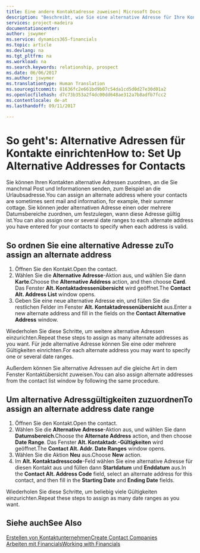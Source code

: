 ```yaml
---
title: Eine andere Kontaktadresse zuweisen| Microsoft Docs
description: "Beschreibt, wie Sie eine alternative Adresse für Ihre Kontakte zuweisen, an die Sie manchmal Informationen senden."
services: project-madeira
documentationcenter: 
author: jswymer
ms.service: dynamics365-financials
ms.topic: article
ms.devlang: na
ms.tgt_pltfrm: na
ms.workload: na
ms.search.keywords: relationship, prospect
ms.date: 06/06/2017
ms.author: jswymer
ms.translationtype: Human Translation
ms.sourcegitcommit: 81636fc2e661bd9b07c54da1cd5d0d27e30d01a2
ms.openlocfilehash: d7c73b353a2f4dc00dd648ae312a7b8adfb7fcc2
ms.contentlocale: de-at
ms.lasthandoff: 09/11/2017

---
```

# <a name="how-to-set-up-alternative-addresses-for-contacts"></a><span data-ttu-id="d5307-103">So geht's: Alternative Adressen für Kontakte einrichten</span><span class="sxs-lookup"><span data-stu-id="d5307-103">How to: Set Up Alternative Addresses for Contacts</span></span>
<span data-ttu-id="d5307-104">Sie können Ihren Kontakten alternative Adressen zuordnen, an die Sie manchmal Post und Informationen senden, zum Beispiel an die Urlaubsadresse.</span><span class="sxs-lookup"><span data-stu-id="d5307-104">You can assign an alternate address where your contacts are sometimes sent mail and information, for example, their summer cottage.</span></span> <span data-ttu-id="d5307-105">Sie können jeder alternativen Adresse einen oder mehrere Datumsbereiche zuordnen, um festzulegen, wann diese Adresse gültig ist.</span><span class="sxs-lookup"><span data-stu-id="d5307-105">You can also assign one or several date ranges to each alternate address you have entered for your contacts to specify when each address is valid.</span></span>

## <a name="to-assign-an-alternate-address"></a><span data-ttu-id="d5307-106">So ordnen Sie eine alternative Adresse zu</span><span class="sxs-lookup"><span data-stu-id="d5307-106">To assign an alternate address</span></span>
1. <span data-ttu-id="d5307-107">Öffnen Sie den Kontakt.</span><span class="sxs-lookup"><span data-stu-id="d5307-107">Open the contact.</span></span>
2. <span data-ttu-id="d5307-108">Wählen Sie die **Alternative Adresse**-Aktion aus, und wählen Sie dann **Karte**.</span><span class="sxs-lookup"><span data-stu-id="d5307-108">Choose the **Alternative Address** action, and then choose **Card**.</span></span> <span data-ttu-id="d5307-109">Das Fenster **Alt. Kontaktadressenübersicht** wird geöffnet.</span><span class="sxs-lookup"><span data-stu-id="d5307-109">The **Contact Alt. Address List** window opens.</span></span>
3. <span data-ttu-id="d5307-110">Geben Sie eine neue alternative Adresse ein, und füllen Sie die restlichen Felder im Fenster **Alt. Kontaktadressenübersicht** aus.</span><span class="sxs-lookup"><span data-stu-id="d5307-110">Enter a new alternate address and fill in the fields on the **Contact Alternative Address** window.</span></span>

<span data-ttu-id="d5307-111">Wiederholen Sie diese Schritte, um weitere alternative Adressen einzurichten.</span><span class="sxs-lookup"><span data-stu-id="d5307-111">Repeat these steps to assign as many alternate addresses as you want.</span></span> <span data-ttu-id="d5307-112">Für jede alternative Adresse können Sie eine oder mehrere Gültigkeiten einrichten.</span><span class="sxs-lookup"><span data-stu-id="d5307-112">For each alternate address you may want to specify one or several date ranges.</span></span>

<span data-ttu-id="d5307-113">Außerdem können Sie alternative Adressen auf die gleiche Art in dem Fenster Kontaktübersicht zuweisen.</span><span class="sxs-lookup"><span data-stu-id="d5307-113">You can also assign alternate addresses from the contact list window by following the same procedure.</span></span>

## <a name="to-assign-an-alternate-address-date-range"></a><span data-ttu-id="d5307-114">Um alternative Adressgültigkeiten zuzuordnen</span><span class="sxs-lookup"><span data-stu-id="d5307-114">To assign an alternate address date range</span></span>
1. <span data-ttu-id="d5307-115">Öffnen Sie den Kontakt.</span><span class="sxs-lookup"><span data-stu-id="d5307-115">Open the contact.</span></span>
2. <span data-ttu-id="d5307-116">Wählen Sie die **Alternative Adresse**-Aktion aus, und wählen Sie dann **Datumsbereich**.</span><span class="sxs-lookup"><span data-stu-id="d5307-116">Choose the **Alternate Address** action, and then choose **Date Range**.</span></span> <span data-ttu-id="d5307-117">Das Fenster **Alt. Kontaktadr.-Gültigkeiten** wird geöffnet.</span><span class="sxs-lookup"><span data-stu-id="d5307-117">The **Contact Alt. Addr. Date Ranges** window opens.</span></span>
3. <span data-ttu-id="d5307-118">Wählen Sie die Aktion **Neu** aus.</span><span class="sxs-lookup"><span data-stu-id="d5307-118">Choose **New** action.</span></span>
4. <span data-ttu-id="d5307-119">Im **Alt. Kontaktadresscode**-Feld wählen Sie eine alternative Adresse für diesen Kontakt aus und füllen dann **Startdatum** und **Enddatum** aus.</span><span class="sxs-lookup"><span data-stu-id="d5307-119">In the **Contact Alt. Address Code** field, select an alternate address for this contact, and then fill in the **Starting Date** and **Ending Date** fields.</span></span>

<span data-ttu-id="d5307-120">Wiederholen Sie diese Schritte, um beliebig viele Gültigkeiten einzurichten.</span><span class="sxs-lookup"><span data-stu-id="d5307-120">Repeat these steps to assign as many date ranges as you want.</span></span>

## <a name="see-also"></a><span data-ttu-id="d5307-121">Siehe auch</span><span class="sxs-lookup"><span data-stu-id="d5307-121">See Also</span></span>
[<span data-ttu-id="d5307-122">Erstellen von Kontaktunternehmen</span><span class="sxs-lookup"><span data-stu-id="d5307-122">Create Contact Companies</span></span>](marketing-create-contact-companies.md)  
[<span data-ttu-id="d5307-123">Arbeiten mit Financials</span><span class="sxs-lookup"><span data-stu-id="d5307-123">Working with Financials</span></span>](ui-work-product.md)

